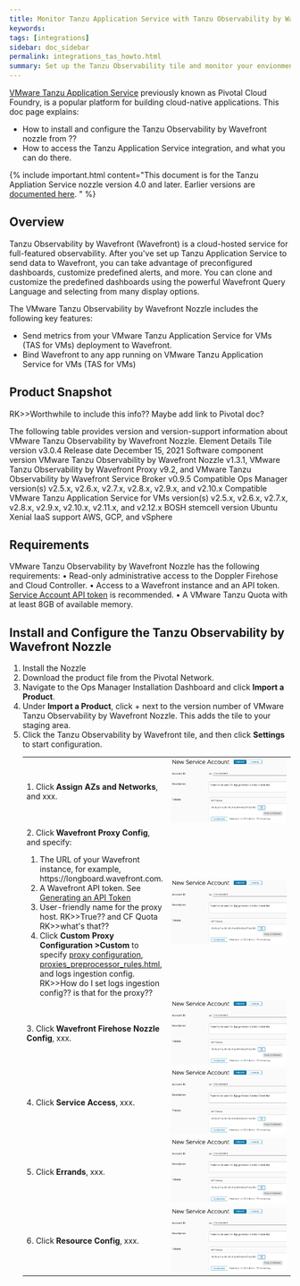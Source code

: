 ```yaml
---
title: Monitor Tanzu Application Service with Tanzu Observability by Wavefront
keywords:
tags: [integrations]
sidebar: doc_sidebar
permalink: integrations_tas_howto.html
summary: Set up the Tanzu Observability tile and monitor your envionment
---
```


[VMware Tanzu Application Service]() previously known as Pivotal Cloud Foundry, is a popular platform for building cloud-native applications. This doc page explains:
* How to install and configure the Tanzu Observability by Wavefront nozzle from  ??
* How to access the Tanzu Application Service integration, and what you can do there.

{% include important.html content="This document is for the Tanzu Appliation Service nozzle version 4.0 and later. Earlier versions are [documented here](https://docs.pivotal.io/wavefront-nozzle/3-x/). " %}

## Overview

Tanzu Observability by Wavefront (Wavefront) is a cloud-hosted service for full-featured observability. After you've set up Tanzu Application Service to send data to Wavefront, you can take advantage of preconfigured dashboards, customize predefined alerts, and more. You can clone and customize the predefined dashboards using the powerful Wavefront Query Language and selecting from many display options.

The VMware Tanzu Observability by Wavefront Nozzle includes the following key features:
* Send metrics from your VMware Tanzu Application Service for VMs (TAS for VMs) deployment to Wavefront.
* Bind Wavefront to any app running on VMware Tanzu Application Service for VMs (TAS for VMs)

## Product Snapshot

RK>>Worthwhile to include this info?? Maybe add link to Pivotal doc?

The following table provides version and version-support information about VMware Tanzu Observability by Wavefront Nozzle.
Element
Details
Tile version
v3.0.4
Release date
December 15, 2021
Software component version
VMware Tanzu Observability by Wavefront Nozzle v1.3.1, VMware Tanzu Observability by Wavefront Proxy v9.2, and VMware Tanzu Observability by Wavefront Service Broker v0.9.5
Compatible Ops Manager version(s)
v2.5.x, v2.6.x, v2.7.x, v2.8.x, v2.9.x, and v2.10.x
Compatible VMware Tanzu Application Service for VMs version(s)
v2.5.x, v2.6.x, v2.7.x, v2.8.x, v2.9.x, v2.10.x, v2.11.x, and v2.12.x
BOSH stemcell version
Ubuntu Xenial
IaaS support
AWS, GCP, and vSphere

## Requirements

VMware Tanzu Observability by Wavefront Nozzle has the following requirements:
	•	Read-only administrative access to the Doppler Firehose and Cloud Controller.
	•	Access to a Wavefront instance and an API token. [Service Account API token](wavefront_api.html#generating-an-api-token) is recommended.
	•	A VMware Tanzu Quota with at least 8GB of available memory.

## Install and Configure the Tanzu Observability by Wavefront Nozzle

1. Install the Nozzle
  1. Download the product file from the Pivotal Network.
  2. Navigate to the Ops Manager Installation Dashboard and click **Import a Product**.
  3. Under  **Import a Product**, click + next to the version number of VMware Tanzu Observability by Wavefront Nozzle. This adds the tile to your staging area.
2. Click the Tanzu Observability by Wavefront tile, and then click **Settings** to start configuration.
   <table style="width: 100%;">
   <tbody>
   <tr>
   <td width="50%">1. Click <strong>Assign AZs and Networks</strong>, and xxx</a>.
   </td>
   <td width="50%"><img src="/images/tmc_service_account_create.png" alt="Create service account dialog with name and description filled in."></td>
   </tr>
   <tr>
   <td width="50%">2. Click <strong>Wavefront Proxy Config</strong>, and specify:
   <ol><li>The URL of your Wavefront instance, for example, https://longboard.wavefront.com.</li>
   <li>A Wavefront API token. See <a href="wavefront_api.html#generating-an-api-token">Generating an API Token</a></li>
   <li>User-friendly name for the proxy host. RK>>True?? and CF Quota RK>>what's that??</li>
   <li>Click <strong>Custom Proxy Configuration &gt;Custom</strong> to specify <a href="proxies_configuring.html">proxy configuration</a>, <a href="proxy preprocessor rules">proxies_preprocessor_rules.html</a>, and logs ingestion config. RK>>How do I set logs ingestion config?? is that for the proxy??
   </li>
   </ol>
   </td>
   <td width="50%"><img src="/images/tmc_service_account_create.png" alt="Create service account dialog with name and description filled in."></td>
   </tr>
   <tr>
   <td width="50%">3. Click <strong>Wavefront Firehose Nozzle Config</strong>, xxx</a>.
   </td>
   <td width="50%"><img src="/images/tmc_service_account_create.png" alt="Create service account dialog with name and description filled in."></td>
   </tr>
   <tr>
   <td width="50%">4. Click <strong>Service Access</strong>, xxx</a>.
   </td>
   <td width="50%"><img src="/images/tmc_service_account_create.png" alt="Create service account dialog with name and description filled in."></td>
   </tr>
   <tr>
   <td width="50%">5. Click <strong>Errands</strong>, xxx</a>.
   </td>
   <td width="50%"><img src="/images/tmc_service_account_create.png" alt="Create service account dialog with name and description filled in."></td>
   </tr>
   <tr>
   <td width="50%">6. Click <strong>Resource Config</strong>, xxx</a>.
   </td>
   <td width="50%"><img src="/images/tmc_service_account_create.png" alt="Create service account dialog with name and description filled in."></td>
   </tr>
   </tbody>
   </table>
